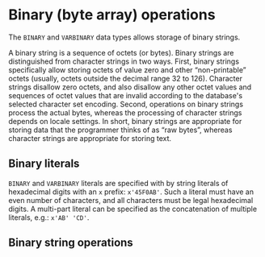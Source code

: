 # Binary (byte array) operations

The `BINARY` and `VARBINARY` data types allows storage of binary strings.

A binary string is a sequence of octets (or bytes). Binary strings are
distinguished from character strings in two ways. First, binary
strings specifically allow storing octets of value zero and other
“non-printable” octets (usually, octets outside the decimal range 32
to 126).  Character strings disallow zero octets, and also disallow
any other octet values and sequences of octet values that are invalid
according to the database's selected character set encoding.  Second,
operations on binary strings process the actual bytes, whereas the
processing of character strings depends on locale settings. In short,
binary strings are appropriate for storing data that the programmer
thinks of as “raw bytes”, whereas character strings are appropriate
for storing text.

## Binary literals

`BINARY` and `VARBINARY` literals are specified with by string
literals of hexadecimal digits with an `x` prefix: `x'45F0AB'`.  Such
a literal must have an even number of characters, and all characters
must be legal hexadecimal digits.  A multi-part literal can be
specified as the concatenation of multiple literals, e.g.: `x'AB' 'CD'`.

## Binary string operations

